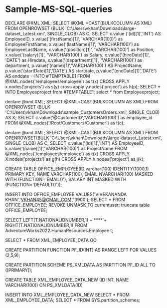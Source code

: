 # Sample-MS-SQL-queries

DECLARE @XML XML;
SELECT @XML =CAST(BULKCOLUMN AS XML)
FROM  OPENROWSET (BULK 'C:\Users\vkhan\Downloads\large-dataset_Latest.xml', SINGLE_CLOB) AS C;
SELECT x.value ('(id)[1]','INT') AS EmployeeID,
x.value('(firstName)[1]', 'VARCHAR(100)') as EmployeeFirstName,
x.value('(lastName)[1]', 'VARCHAR(100)') as EmployeeLastName,
x.value('(position)[1]', 'VARCHAR(100)') as Position,
x.value('(salary)[1]', 'VARCHAR(100)') as Salary,
x.value('(hireDate)[1]', 'DATE') as Hiredate,
x.value('(department)[1]', 'VARCHAR(100)') as department,
p.value('(name)[1]','VARCHAR(100)') AS ProjectName,
p.value('(startDate)[1]','DATE') AS startdate,
p.value('(endDate)[1]','DATE') AS enddate
--INTO #TEMPTABLE1
FROM @XML.nodes('/employees/employee') as t(x)
CROSS APPLY x.nodes('projects') as s(y)
cross apply y.nodes('project') as h(p);
SELECT * INTO Employeeproject from #TEMPTABLE1;
select * from Employeeproject;

declare @xml XML;
SELECT @XML=CAST(BULKCOLUMN AS XML)
FROM OPENROWSET (BULK 'C:\Users\vkhan\Downloads\sample_CustomersOrders.xml', SINGLE_CLOB) AS X;
SELECT c.value('@CustomerID','VARCHAR(100)') as employee_id
FROM @XML.nodes('/Root/Customers/Customer') as t(c);

declare @xml XML;
SELECT @XML=CAST(BULKCOLUMN AS XML)
FROM OPENROWSET(BULK 'C:\Users\vkhan\Downloads\large-dataset_Latest.xml',
SINGLE_CLOB) AS C;
SELECT x.value('(id)[1]','INT') AS EmployeeID,
k.value('(name)[1]','VARCHAR(100)') as ProjectName
FROM @XML.nodes('/employees/employee') as t(x)
CROSS APPLY X.nodes('projects') as g(h)
CROSS APPLY h.nodes('project') as j(k);

CREATE TABLE OFFICE_EMPLOYEE(ID varchar(100) IDENTITY(1000,1) PRIMARY KEY,
NAME VARCHAR(100),
EMAIL NVARCHAR(100) MASKED WITH (FUNCTION='EMAIL()'),
SALARY INT MASKED WITH (FUNCTION='DEFAULT()'));

INSERT INTO OFFICE_EMPLOYEE VALUES('VIVEKANANDA KHAN','VKHAN45@GMAIL.COM','3900');
SELECT * FROM OFFICE_EMPLOYEE;
REVOKE UNMASK TO currentuser;
truncate table OFFICE_EMPLOYEE;

SELECT LEFT(T.NATIONALIDNUMBER,1) +'****'+ RIGHT(T.NATIONALIDNUMBER,1) FROM AdventureWorks2022.HumanResources.Employee t;

SELECT * FROM XML_EMPLOYEE_DATA
GO

CREATE PARTITION FUNCTION PF_ID(INT)
AS RANGE LEFT FOR VALUES (2,5,9);

CREATE PARTITION SCHEME PS_XMLDATA
AS PARTITION PF_ID ALL TO ([PRIMARY]);

CREATE TABLE XML_EMPLOYEE_DATA_NEW (ID INT,
NAME VARCHAR(100))
ON PS_XMLDATA(ID)

INSERT INTO XML_EMPLOYEE_DATA_NEW
SELECT * FROM XML_EMPLOYEE_DATA;
SELECT * FROM SYS.partition_schemes;
